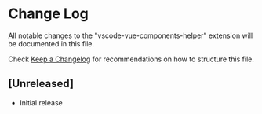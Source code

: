 # Change Log

All notable changes to the "vscode-vue-components-helper" extension will be documented in this file.

Check [Keep a Changelog](http://keepachangelog.com/) for recommendations on how to structure this file.

## [Unreleased]

- Initial release